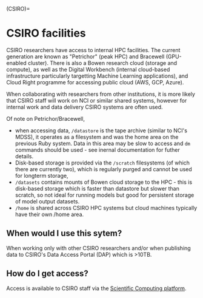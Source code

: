 (CSIRO)=
# CSIRO facilities

CSIRO researchers have access to internal HPC facilities. The current generation are known as "Petrichor" (peak HPC) and Bracewell (GPU-enabled cluster). There is also a Bowen research cloud (storage and compute), as well as the Digital Workbench (internal cloud-based infrastructure particularly targetting Machine Learning applications), and Cloud Right programme for accessing public cloud (AWS, GCP, Azure). 

When collaborating with researchers from other institutions, it is more likely that CSIRO staff will work on NCI or similar shared systems, however for internal work and data delivery CSIRO systems are often used.

Of note on Petrichor/Bracewell, 
- when accessing data, `/datastore` is the tape archive (similar to NCI's MDSS), it operates as a filesystem and was the home area on the previous Ruby system. Data in this area may be slow to access and `dm` commands should be used - see inernal documentation for futher details. 
- Disk-based storage is provided via the `/scratch` filesystems (of which there are currently two), which is regularly purged and cannot be used for longterm storage, 
- `/datasets` contains mounts of Bowen cloud storage to the HPC - this is disk-based storage which is faster than datastore but slower than scratch, so not ideal for running models but good for persistent storage of model output datasets.
- `/home` is shared across CSIRO HPC systems but cloud machines typically have their own /home area.

## When would I use this sytem?

When working only with other CSIRO researchers and/or when publishing data to CSIRO's Data Access Portal (DAP) which is >10TB.

## How do I get access?

Access is available to CSIRO staff via the [Scientific Computing platform](https://sc.it.csiro.au/).
